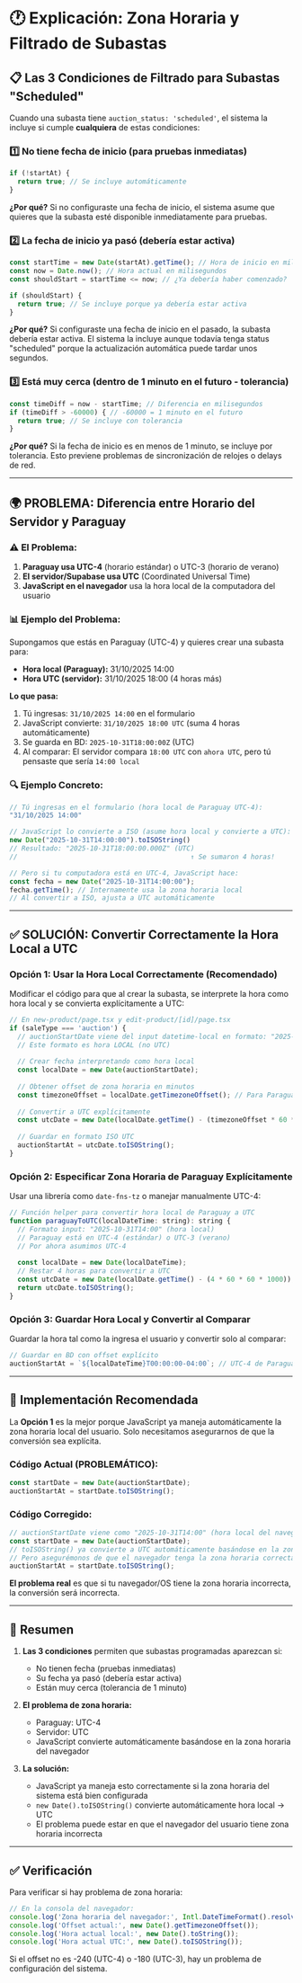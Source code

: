 # 🕐 Explicación: Zona Horaria y Filtrado de Subastas

## 📋 Las 3 Condiciones de Filtrado para Subastas "Scheduled"

Cuando una subasta tiene `auction_status: 'scheduled'`, el sistema la incluye si cumple **cualquiera** de estas condiciones:

### 1️⃣ **No tiene fecha de inicio** (para pruebas inmediatas)
```javascript
if (!startAt) {
  return true; // Se incluye automáticamente
}
```
**¿Por qué?** Si no configuraste una fecha de inicio, el sistema asume que quieres que la subasta esté disponible inmediatamente para pruebas.

### 2️⃣ **La fecha de inicio ya pasó** (debería estar activa)
```javascript
const startTime = new Date(startAt).getTime(); // Hora de inicio en milisegundos
const now = Date.now(); // Hora actual en milisegundos
const shouldStart = startTime <= now; // ¿Ya debería haber comenzado?

if (shouldStart) {
  return true; // Se incluye porque ya debería estar activa
}
```
**¿Por qué?** Si configuraste una fecha de inicio en el pasado, la subasta debería estar activa. El sistema la incluye aunque todavía tenga status "scheduled" porque la actualización automática puede tardar unos segundos.

### 3️⃣ **Está muy cerca** (dentro de 1 minuto en el futuro - tolerancia)
```javascript
const timeDiff = now - startTime; // Diferencia en milisegundos
if (timeDiff > -60000) { // -60000 = 1 minuto en el futuro
  return true; // Se incluye con tolerancia
}
```
**¿Por qué?** Si la fecha de inicio es en menos de 1 minuto, se incluye por tolerancia. Esto previene problemas de sincronización de relojes o delays de red.

---

## 🌍 PROBLEMA: Diferencia entre Horario del Servidor y Paraguay

### ⚠️ **El Problema:**

1. **Paraguay usa UTC-4** (horario estándar) o UTC-3 (horario de verano)
2. **El servidor/Supabase usa UTC** (Coordinated Universal Time)
3. **JavaScript en el navegador** usa la hora local de la computadora del usuario

### 📊 **Ejemplo del Problema:**

Supongamos que estás en Paraguay (UTC-4) y quieres crear una subasta para:
- **Hora local (Paraguay):** 31/10/2025 14:00
- **Hora UTC (servidor):** 31/10/2025 18:00 (4 horas más)

**Lo que pasa:**
1. Tú ingresas: `31/10/2025 14:00` en el formulario
2. JavaScript convierte: `31/10/2025 18:00 UTC` (suma 4 horas automáticamente)
3. Se guarda en BD: `2025-10-31T18:00:00Z` (UTC)
4. Al comparar: El servidor compara `18:00 UTC` con `ahora UTC`, pero tú pensaste que sería `14:00 local`

### 🔍 **Ejemplo Concreto:**

```javascript
// Tú ingresas en el formulario (hora local de Paraguay UTC-4):
"31/10/2025 14:00"

// JavaScript lo convierte a ISO (asume hora local y convierte a UTC):
new Date("2025-10-31T14:00:00").toISOString()
// Resultado: "2025-10-31T18:00:00.000Z" (UTC)
//                                           ↑ Se sumaron 4 horas!

// Pero si tu computadora está en UTC-4, JavaScript hace:
const fecha = new Date("2025-10-31T14:00:00");
fecha.getTime(); // Internamente usa la zona horaria local
// Al convertir a ISO, ajusta a UTC automáticamente
```

---

## ✅ SOLUCIÓN: Convertir Correctamente la Hora Local a UTC

### **Opción 1: Usar la Hora Local Correctamente (Recomendado)**

Modificar el código para que al crear la subasta, se interprete la hora como hora local y se convierta explícitamente a UTC:

```javascript
// En new-product/page.tsx y edit-product/[id]/page.tsx
if (saleType === 'auction') {
  // auctionStartDate viene del input datetime-local en formato: "2025-10-31T14:00"
  // Este formato es hora LOCAL (no UTC)
  
  // Crear fecha interpretando como hora local
  const localDate = new Date(auctionStartDate);
  
  // Obtener offset de zona horaria en minutos
  const timezoneOffset = localDate.getTimezoneOffset(); // Para Paraguay UTC-4: retorna 240 minutos
  
  // Convertir a UTC explícitamente
  const utcDate = new Date(localDate.getTime() - (timezoneOffset * 60 * 1000));
  
  // Guardar en formato ISO UTC
  auctionStartAt = utcDate.toISOString();
}
```

### **Opción 2: Especificar Zona Horaria de Paraguay Explícitamente**

Usar una librería como `date-fns-tz` o manejar manualmente UTC-4:

```javascript
// Función helper para convertir hora local de Paraguay a UTC
function paraguayToUTC(localDateTime: string): string {
  // Formato input: "2025-10-31T14:00" (hora local)
  // Paraguay está en UTC-4 (estándar) o UTC-3 (verano)
  // Por ahora asumimos UTC-4
  
  const localDate = new Date(localDateTime);
  // Restar 4 horas para convertir a UTC
  const utcDate = new Date(localDate.getTime() - (4 * 60 * 60 * 1000));
  return utcDate.toISOString();
}
```

### **Opción 3: Guardar Hora Local y Convertir al Comparar**

Guardar la hora tal como la ingresa el usuario y convertir solo al comparar:

```javascript
// Guardar en BD con offset explícito
auctionStartAt = `${localDateTime}T00:00:00-04:00`; // UTC-4 de Paraguay
```

---

## 🔧 Implementación Recomendada

La **Opción 1** es la mejor porque JavaScript ya maneja automáticamente la zona horaria local del usuario. Solo necesitamos asegurarnos de que la conversión sea explícita.

### Código Actual (PROBLEMÁTICO):
```javascript
const startDate = new Date(auctionStartDate);
auctionStartAt = startDate.toISOString();
```

### Código Corregido:
```javascript
// auctionStartDate viene como "2025-10-31T14:00" (hora local del navegador)
const startDate = new Date(auctionStartDate);
// toISOString() ya convierte a UTC automáticamente basándose en la zona horaria del navegador
// Pero asegurémonos de que el navegador tenga la zona horaria correcta
auctionStartAt = startDate.toISOString();
```

**El problema real** es que si tu navegador/OS tiene la zona horaria incorrecta, la conversión será incorrecta.

---

## 📝 Resumen

1. **Las 3 condiciones** permiten que subastas programadas aparezcan si:
   - No tienen fecha (pruebas inmediatas)
   - Su fecha ya pasó (debería estar activa)
   - Están muy cerca (tolerancia de 1 minuto)

2. **El problema de zona horaria:**
   - Paraguay: UTC-4
   - Servidor: UTC
   - JavaScript convierte automáticamente basándose en la zona horaria del navegador

3. **La solución:**
   - JavaScript ya maneja esto correctamente si la zona horaria del sistema está bien configurada
   - `new Date().toISOString()` convierte automáticamente hora local → UTC
   - El problema puede estar en que el navegador del usuario tiene zona horaria incorrecta

---

## ✅ Verificación

Para verificar si hay problema de zona horaria:

```javascript
// En la consola del navegador:
console.log('Zona horaria del navegador:', Intl.DateTimeFormat().resolvedOptions().timeZone);
console.log('Offset actual:', new Date().getTimezoneOffset());
console.log('Hora actual local:', new Date().toString());
console.log('Hora actual UTC:', new Date().toISOString());
```

Si el offset no es -240 (UTC-4) o -180 (UTC-3), hay un problema de configuración del sistema.

